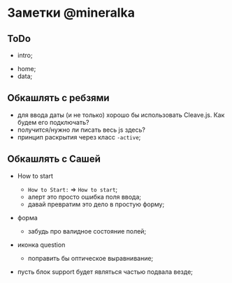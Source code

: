 # Заметки @mineralka

## ToDo
+ intro;
- home;
- data;

## Обкашлять с ребзями
- для ввода даты (и не только) хорошо бы использовать Cleave.js. Как будем его подключать?
- получится/нужно ли писать весь js здесь?
- принцип раскрытия через класс `-active`;

## Обкашлять с Сашей
- How to start
    - `How to Start:` => `How to start`;
    - алерт это просто ошибка поля ввода;
    - давай превратим это дело в простую форму;

- форма
    - забудь про валидное состояние полей;

- иконка question
    - поправить бы оптическое выравнивание;

- пусть блок support будет являться частью подвала везде;
